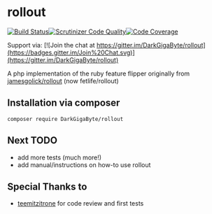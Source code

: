 rollout
=======
[![Build Status](https://travis-ci.org/DarkGigaByte/rollout.svg?branch=master)](https://travis-ci.org/DarkGigaByte/rollout)[![Scrutinizer Code Quality](https://scrutinizer-ci.com/g/DarkGigaByte/rollout/badges/quality-score.png?s=ce8d8e1b14c56b2a4c6604185ea0940b7bc29410)](https://scrutinizer-ci.com/g/DarkGigaByte/rollout/)[![Code Coverage](https://scrutinizer-ci.com/g/DarkGigaByte/rollout/badges/coverage.png?s=11039a425dfceb6b3676125a39ec2bbfba8fd8e2)](https://scrutinizer-ci.com/g/DarkGigaByte/rollout/)

Support via: [![Join the chat at https://gitter.im/DarkGigaByte/rollout](https://badges.gitter.im/Join%20Chat.svg)](https://gitter.im/DarkGigaByte/rollout)

A php implementation of the ruby feature flipper originally from [jamesgolick/rollout](https://github.com/jamesgolick/rollout) (now fetlife/rollout)

Installation via composer
-------------------------

    composer require DarkGigaByte/rollout


Next TODO
---------
- add more tests (much more!)
- add manual/instructions on how-to use rollout

Special Thanks to
--------------
- [teemitzitrone](https://github.com/teemitzitrone) for code review and first tests
